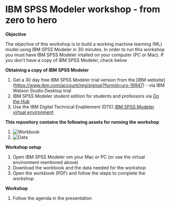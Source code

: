 # IBM SPSS Modeler workshop - from zero to hero

**Objective**

The objective of this workshop is to build a working machine learning (ML) model using IBM SPSS Modeler in 30 minutes. 
In order to run this workshop you must have IBM SPSS Modeler intalled on your computer (PC or Mac). If you don't have a copy of IBM SPSS Modeler, check below 

**Obtaining a copy of IBM SPSS Modeler**
1. Get a 30 day free IBM SPSS Modeler trial version from the [IBM website] (https://www.ibm.com/account/reg/signup?formid=urx-19947) - via IBM Watson Studio Desktop trial
2. IBM SPSS Modeler student edition for students and professors via [On the Hub](https://ibm.onthehub.com/WebStore/OfferingDetails.aspx?o=3c9603d0-ddb8-e711-80f7-000d3af41938)
3. Use the IBM Digital Technical Enablement (DTE) [IBM SPSS Modeler virtual environment](https://www.ibm.com/cloud/garage/dte/tutorial/create-and-train-machine-learning-model-without-coding)

**This repository contains the following assets for running the workshop**
1. ![Workbook](Workbook)
2. ![Data](data)


**Workshop setup**
1. Open IBM SPSS Modeler om your Mac or PC (or use the virtual environment mentioned above)
2. Download the workbook and the data needed for the workshop
3. Open the workbook (PDF) and follow the steps to complete the workshop


**Workshop**
1. Follow the agenda in the presentation 



